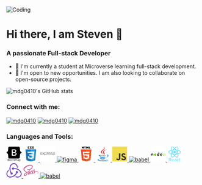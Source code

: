 <img align="center" alt="Coding" width="100%" height="250px" src="https://raw.githubusercontent.com/mayankchaudhary26/Cool-Readme-ideas/master/data/multi-screen.gif">
<h1 align="left">Hi there, I am Steven 👋</h1>
<h3 align="left">A passionate Full-stack Developer</h3>

- 🌱 I'm currently a student at Microverse learning full-stack development.
- 🤝 I'm open to new opportunities. I am also looking to collaborate on open-source projects.

![mdg0410's GitHub stats](https://github-readme-stats.vercel.app/api?username=mdg0410&show_icons=true&theme=dark)

<h3 align="left">Connect with me:</h3>
<p align="left">
<a href="https://twitter.com/StevenLevoyer" target="blank"><img align="center" src="https://raw.githubusercontent.com/rahuldkjain/github-profile-readme-generator/master/src/images/icons/Social/twitter.svg" alt="mdg0410" height="30" width="40"/></a>
<a href="https://www.linkedin.com/in/richard-steven-levoyer-chavez-9b902525b/" target="blank"><img align="center" src="https://raw.githubusercontent.com/rahuldkjain/github-profile-readme-generator/master/src/images/icons/Social/linked-in-alt.svg" alt="mdg0410" height="30" width="40"/></a>
<a href="https://mail.google.com/" target="blank"><img align="center" src="https://ssl.gstatic.com/ui/v1/icons/mail/rfr/logo_gmail_lockup_default_1x_r5.png" alt="mdg0410" height="30" width="80"/></a>

<h3 align="left">Languages and Tools:</h3>
<p align="left"> <a href="https://getbootstrap.com" target="_blank" rel="noreferrer"> <img src="https://raw.githubusercontent.com/devicons/devicon/master/icons/bootstrap/bootstrap-plain-wordmark.svg" alt="bootstrap" width="40" height="40"/></a> <a href="https://www.w3schools.com/css/" target="_blank" rel="noreferrer"> <img src="https://raw.githubusercontent.com/devicons/devicon/master/icons/css3/css3-original-wordmark.svg" alt="css3" width="40" height="40"/> </a> <a href="https://expressjs.com" target="_blank" rel="noreferrer"> <img src="https://raw.githubusercontent.com/devicons/devicon/master/icons/express/express-original-wordmark.svg" alt="express" width="40" height="40"/> </a> <a href="https://www.figma.com/" target="_blank" rel="noreferrer"> <img src="https://www.vectorlogo.zone/logos/figma/figma-icon.svg" alt="figma" width="40" height="40"/> </a> <a href="https://www.w3.org/html/" target="_blank" rel="noreferrer"> <img src="https://raw.githubusercontent.com/devicons/devicon/master/icons/html5/html5-original-wordmark.svg" alt="html5" width="40" height="40"/> </a> <a href="https://www.java.com" target="_blank" rel="noreferrer"> <img src="https://raw.githubusercontent.com/devicons/devicon/master/icons/java/java-original.svg" alt="java" width="40" height="40"/> </a> <a href="https://developer.mozilla.org/en-US/docs/Web/JavaScript" target="_blank" rel="noreferrer"> <img src="https://raw.githubusercontent.com/devicons/devicon/master/icons/javascript/javascript-original.svg" alt="javascript" width="40" height="40"/> </a> <a href="https://babeljs.io/" target="_blank" rel="noreferrer"> <img src="https://www.vectorlogo.zone/logos/babeljs/babeljs-icon.svg" alt="babel" width="40" height="40"/> </a> <a href="https://nodejs.org" target="_blank" rel="noreferrer"> <img src="https://raw.githubusercontent.com/devicons/devicon/master/icons/nodejs/nodejs-original-wordmark.svg" alt="nodejs" width="40" height="40"/> </a> <a href="https://reactjs.org/" target="_blank" rel="noreferrer"> <img src="https://raw.githubusercontent.com/devicons/devicon/master/icons/react/react-original-wordmark.svg" alt="react" width="40" height="40"/> </a> <a href="https://redux.js.org" target="_blank" rel="noreferrer"> <img src="https://raw.githubusercontent.com/devicons/devicon/master/icons/redux/redux-original.svg" alt="redux" width="40" height="40"/> </a> <a href="https://sass-lang.com" target="_blank" rel="noreferrer"> <img src="https://raw.githubusercontent.com/devicons/devicon/master/icons/sass/sass-original.svg" alt="sass" width="40" height="40"/> </a> <a href="https://jestjs.io/" target="_blank" rel="noreferrer"> <img src="http://seeklogo.com/images/J/jest-logo-F9901EBBF7-seeklogo.com.png" alt="babel" width="30" height="30"/> </a></p>
